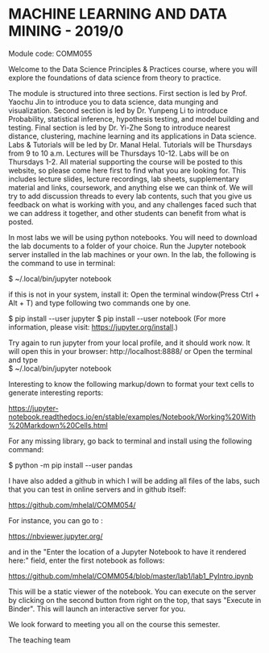 # MACHINE LEARNING AND DATA MINING - 2019/0 

<c>Module code: COMM055</c>

Welcome to the Data Science Principles & Practices course, where you will explore the foundations of data science from theory to practice.

The module is structured into three sections. First section is led by Prof. Yaochu Jin to introduce you to data science, data munging and visualization.   Second section is led by Dr. Yunpeng Li to introduce Probability, statistical inference, hypothesis testing, and model building and testing. Final section is led by Dr. Yi-Zhe Song to introduce nearest distance, clustering, machine learning and its applications in Data science.  Labs & Tutorials will be led by Dr. Manal Helal. Tutorials will be Thursdays from 9 to 10 a.m. Lectures will be Thursdays 10-12. Labs will be on Thursdays 1-2.
All material supporting the course will be posted to this website, so please come here first to find what you are looking for.  This includes lecture slides, lecture recordings, lab sheets, supplementary material and links, coursework, and anything else we can think of. We will try to add discussion threads to every lab contents, such that you give us feedback on what is working with you, and any challenges faced such that we can address it together, and other students can benefit from what is posted.

In most labs we will be using python notebooks. You will need to download the lab documents to a folder of your choice. Run the Jupyter notebook server installed in the lab machines or your own. In the lab, the following is the command to use in terminal:

$ ~/.local/bin/jupyter notebook

if this is not in your system, install it:
Open the terminal window(Press Ctrl + Alt + T) and type following two commands one by one.

$ pip install --user jupyter
$ pip install --user notebook
(For more information, please visit: https://jupyter.org/install.)


Try again to run jupyter from your local profile, and it should work now. It will open this in your browser:
http://localhost:8888/ 
                                         or
Open the terminal and type  
              $ ~/.local/bin/jupyter notebook                                        
                                         
Interesting to know the following markup/down to format your text cells to generate interesting reports:

https://jupyter-notebook.readthedocs.io/en/stable/examples/Notebook/Working%20With%20Markdown%20Cells.html

For any missing library, go back to terminal and install using the following command:

$ python -m pip install --user pandas

I have also added a github in which I will be adding all files of the labs, such that you can test in online servers and in github itself:

https://github.com/mhelal/COMM054/

For instance, you can go to :

https://nbviewer.jupyter.org/

and in the "Enter the location of a Jupyter Notebook to have it rendered here:" field, enter the first notebook as follows:

https://github.com/mhelal/COMM054/blob/master/lab1/lab1_PyIntro.ipynb

This will be a static viewer of the notebook. You can execute on the server by clicking on the second button from right on the top, that says "Execute in Binder". This will launch an interactive server for you.

We look forward to meeting you all on the course this semester.

The teaching team

